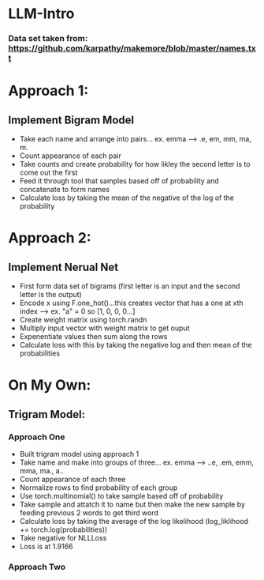 # LLM-Intro

### Data set taken from: https://github.com/karpathy/makemore/blob/master/names.txt 

# Approach 1:
## Implement Bigram Model 
- Take each name and arrange into pairs... ex. emma --> .e, em, mm, ma, m.
- Count appearance of each pair
- Take counts and create probability for how likley the second letter is to come out the first
- Feed it through tool that samples based off of probability and concatenate to form names
- Calculate loss by taking the mean of the negative of the log of the probability 

# Approach 2:
## Implement Nerual Net
- First form data set of bigrams (first letter is an input and the second letter is the output)
- Encode x using F.one_hot()...this creates vector that has a one at xth index  --> ex. "a" = 0 so [1, 0, 0, 0...]
- Create weight matrix using torch.randn 
- Multiply input vector with weight matrix to get ouput
- Expenentiate values then sum along the rows 
- Calculate loss with this by taking the negative log and then mean of the probabilities


# On My Own:
## Trigram Model:
### Approach One 
-  Built trigram model using approach 1
-  Take name and make into groups of three... ex. emma --> ..e, .em, emm, mma, ma., a..
-  Count appearance of each three
-  Normalize rows to find probability of each group
-  Use torch.multinomial() to take sample based off of probability
-  Take sample and attatch it to name but then make the new sample by feeding previous 2 words to get third word
-  Calculate loss by taking the average of the log likelihood (log_liklihood += torch.log(probabilities))
-  Take negative for NLLLoss
-  Loss is at 1.9166
### Approach Two
